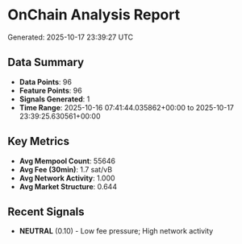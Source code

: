 # OnChain Analysis Report
Generated: 2025-10-17 23:39:27 UTC

## Data Summary
- **Data Points**: 96
- **Feature Points**: 96
- **Signals Generated**: 1
- **Time Range**: 2025-10-16 07:41:44.035862+00:00 to 2025-10-17 23:39:25.630561+00:00

## Key Metrics
- **Avg Mempool Count**: 55646
- **Avg Fee (30min)**: 1.7 sat/vB
- **Avg Network Activity**: 1.000
- **Avg Market Structure**: 0.644

## Recent Signals
- **NEUTRAL** (0.10) - Low fee pressure; High network activity
